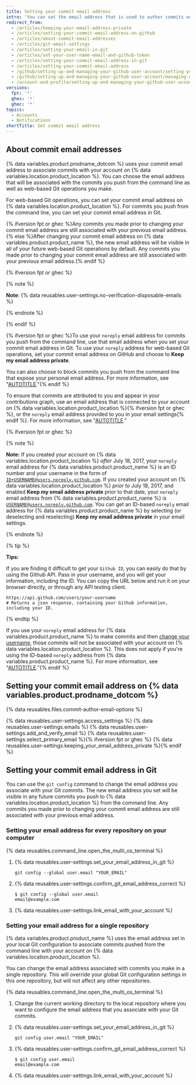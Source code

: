 ```yaml
---
title: Setting your commit email address
intro: 'You can set the email address that is used to author commits on {% data variables.location.product_location %} and on your computer.'
redirect_from:
  - /articles/keeping-your-email-address-private
  - /articles/setting-your-commit-email-address-on-github
  - /articles/about-commit-email-addresses
  - /articles/git-email-settings
  - /articles/setting-your-email-in-git
  - /articles/set-your-user-name-email-and-github-token
  - /articles/setting-your-commit-email-address-in-git
  - /articles/setting-your-commit-email-address
  - /github/setting-up-and-managing-your-github-user-account/setting-your-commit-email-address
  - /github/setting-up-and-managing-your-github-user-account/managing-email-preferences/setting-your-commit-email-address
  - /account-and-profile/setting-up-and-managing-your-github-user-account/managing-email-preferences/setting-your-commit-email-address
versions:
  fpt: '*'
  ghes: '*'
  ghec: '*'
topics:
  - Accounts
  - Notifications
shortTitle: Set commit email address
---
```

## About commit email addresses

{% data variables.product.prodname_dotcom %} uses your commit email address to associate commits with your account on {% data variables.location.product_location %}. You can choose the email address that will be associated with the commits you push from the command line as well as web-based Git operations you make.

For web-based Git operations, you can set your commit email address on {% data variables.location.product_location %}. For commits you push from the command line, you can set your commit email address in Git.

{% ifversion fpt or ghec %}Any commits you made prior to changing your commit email address are still associated with your previous email address.{% else %}After changing your commit email address on {% data variables.product.product_name %}, the new email address will be visible in all of your future web-based Git operations by default. Any commits you made prior to changing your commit email address are still associated with your previous email address.{% endif %}

{% ifversion fpt or ghec %}

{% note %}

**Note**: {% data reusables.user-settings.no-verification-disposable-emails %}

{% endnote %}

{% endif %}

{% ifversion fpt or ghec %}To use your `noreply` email address for commits you push from the command line, use that email address when you set your commit email address in Git. To use your `noreply` address for web-based Git operations, set your commit email address on GitHub and choose to **Keep my email address private**.

You can also choose to block commits you push from the command line that expose your personal email address. For more information, see "[AUTOTITLE](/account-and-profile/setting-up-and-managing-your-personal-account-on-github/managing-email-preferences/blocking-command-line-pushes-that-expose-your-personal-email-address)."{% endif %}

To ensure that commits are attributed to you and appear in your contributions graph, use an email address that is connected to your account on {% data variables.location.product_location %}{% ifversion fpt or ghec %}, or the `noreply` email address provided to you in your email settings{% endif %}. For more information, see "[AUTOTITLE](/account-and-profile/setting-up-and-managing-your-personal-account-on-github/managing-email-preferences/adding-an-email-address-to-your-github-account)."

{% ifversion fpt or ghec %}

{% note %}

**Note:** If you created your account on {% data variables.location.product_location %} _after_ July 18, 2017, your `noreply` email address for {% data variables.product.product_name %} is an ID number and your username in the form of <code>ID+USERNAME@users.noreply.github.com</code>. If you created your account on {% data variables.location.product_location %} _prior to_ July 18, 2017, and enabled **Keep my email address private** prior to that date, your `noreply` email address from {% data variables.product.product_name %} is <code>USERNAME@users.noreply.github.com</code>. You can get an ID-based `noreply` email address for {% data variables.product.product_name %} by selecting (or deselecting and reselecting) **Keep my email address private** in your email settings.

{% endnote %}

{% tip %}

**Tips:**

If you are finding it difficult to get your `Github ID`, you can easily do that by using the Github API. Pass in your username, and you will get your information, including the ID. 
You can copy the URL below and run it on your browser directly, or through any API testing client.

   ```text
   https://api.github.com/users/your-username
   # Returns a json response, containing your Github information, including your ID.
   ```

{% endtip %}

If you use your `noreply` email address for {% data variables.product.product_name %} to make commits and then [change your username](/account-and-profile/setting-up-and-managing-your-personal-account-on-github/managing-user-account-settings/changing-your-github-username), those commits will not be associated with your account on {% data variables.location.product_location %}. This does not apply if you're using the ID-based `noreply` address from {% data variables.product.product_name %}. For more information, see "[AUTOTITLE](/account-and-profile/setting-up-and-managing-your-personal-account-on-github/managing-user-account-settings/changing-your-github-username)."{% endif %}

## Setting your commit email address on {% data variables.product.prodname_dotcom %}

{% data reusables.files.commit-author-email-options %}

{% data reusables.user-settings.access_settings %}
{% data reusables.user-settings.emails %}
{% data reusables.user-settings.add_and_verify_email %}
{% data reusables.user-settings.select_primary_email %}{% ifversion fpt or ghec %}
{% data reusables.user-settings.keeping_your_email_address_private %}{% endif %}

## Setting your commit email address in Git

You can use the `git config` command to change the email address you associate with your Git commits. The new email address you set will be visible in any future commits you push to {% data variables.location.product_location %} from the command line. Any commits you made prior to changing your commit email address are still associated with your previous email address.

### Setting your email address for every repository on your computer

{% data reusables.command_line.open_the_multi_os_terminal %}

1. {% data reusables.user-settings.set_your_email_address_in_git %}

   ```shell
   git config --global user.email "YOUR_EMAIL"
   ```

1. {% data reusables.user-settings.confirm_git_email_address_correct %}

   ```shell
   $ git config --global user.email
   email@example.com
   ```

1. {% data reusables.user-settings.link_email_with_your_account %}

### Setting your email address for a single repository

{% data variables.product.product_name %} uses the email address set in your local Git configuration to associate commits pushed from the command line with your account on {% data variables.location.product_location %}.

You can change the email address associated with commits you make in a single repository. This will override your global Git configuration settings in this one repository, but will not affect any other repositories.

{% data reusables.command_line.open_the_multi_os_terminal %}

1. Change the current working directory to the local repository where you want to configure the email address that you associate with your Git commits.
1. {% data reusables.user-settings.set_your_email_address_in_git %}

   ```shell
   git config user.email "YOUR_EMAIL"
   ```

1. {% data reusables.user-settings.confirm_git_email_address_correct %}

   ```shell
   $ git config user.email
   email@example.com
   ```

1. {% data reusables.user-settings.link_email_with_your_account %}
